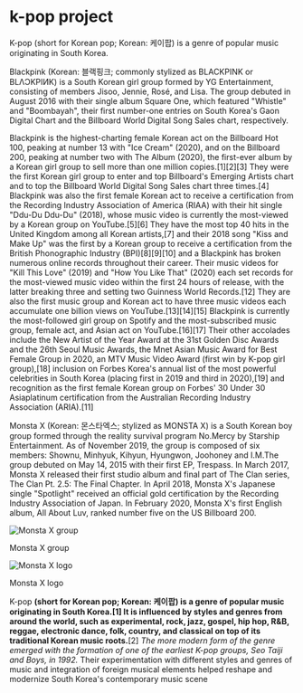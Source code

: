 # k-pop project
<!DOCTYPE html>
<html>
<head> 
  <meta charset="utf-8">
  <meta name="viewport" content="device-width,initial-scale=1">

<title> k-pop</title>
</head>
<body>

<p> K-pop  (short for Korean pop; Korean: 케이팝) is a genre of popular music originating in South Korea.</p> 
<p>Blackpink (Korean: 블랙핑크; commonly stylized as BLACKPINK or BLΛƆKPIИK) is a South Korean girl group formed by YG Entertainment, consisting of members Jisoo, Jennie, Rosé, and Lisa. The group debuted in August 2016 with their single album Square One, which featured "Whistle" and "Boombayah", their first number-one entries on South Korea's Gaon Digital Chart and the Billboard World Digital Song Sales chart, respectively.</p>
<p>Blackpink is the highest-charting female Korean act on the Billboard Hot 100, peaking at number 13 with "Ice Cream" (2020), and on the Billboard 200, peaking at number two with The Album (2020), the first-ever album by a Korean girl group to sell more than one million copies.[1][2][3] They were the first Korean girl group to enter and top Billboard's Emerging Artists chart and to top the Billboard World Digital Song Sales chart three times.[4] Blackpink was also the first female Korean act to receive a certification from the Recording Industry Association of America (RIAA) with their hit single "Ddu-Du Ddu-Du" (2018), whose music video is currently the most-viewed by a Korean group on YouTube.[5][6] They have the most top 40 hits in the United Kingdom among all Korean artists,[7] and their 2018 song "Kiss and Make Up" was the first by a Korean group to receive a certification from the British Phonographic Industry (BPI)[8][9][10] and a Blackpink has broken numerous online records throughout their career. Their music videos for "Kill This Love" (2019) and "How You Like That" (2020) each set records for the most-viewed music video within the first 24 hours of release, with the latter breaking three and setting two Guinness World Records.[12] They are also the first music group and Korean act to have three music videos each accumulate one billion views on YouTube.[13][14][15] Blackpink is currently the most-followed girl group on Spotify and the most-subscribed music group, female act, and Asian act on YouTube.[16][17] Their other accolades include the New Artist of the Year Award at the 31st Golden Disc Awards and the 26th Seoul Music Awards, the Mnet Asian Music Award for Best Female Group in 2020, an MTV Music Video Award (first win by K-pop girl group),[18] inclusion on Forbes Korea's annual list of the most powerful celebrities in South Korea (placing first in 2019 and third in 2020),[19] and recognition as the first female Korean group on Forbes' 30 Under 30 Asiaplatinum certification from the Australian Recording Industry Association (ARIA).[11]</p>

    
<p>Monsta X (Korean: 몬스타엑스; stylized as MONSTA X) is a South Korean boy group formed through the reality survival program No.Mercy by Starship Entertainment. As of November 2019, the group is composed of six members: Shownu, Minhyuk, Kihyun, Hyungwon, Joohoney and I.M.The group debuted on May 14, 2015 with their first EP, Trespass. In March 2017, Monsta X released their first studio album and final part of The Clan series, The Clan Pt. 2.5: The Final Chapter. In April 2018, Monsta X's Japanese single "Spotlight" received an official gold certification by the Recording Industry Association of Japan. In February 2020, Monsta X's first English album, All About Luv, ranked number five on the US Billboard 200. </p>
    
<img src= "https://static.billboard.com/files/media/monsta-x-2018-hxn-billboard-1548-compressed.jpg"
     alt= "Monsta X group">
    <p>Monsta X group</p>
     
<img src= "https://i.pinimg.com/736x/30/82/cf/3082cf20310b3c822073254720fab5bd.jpg"
     alt= "Monsta X logo">
          <p>Monsta X logo</p>

    

<p> K-pop <b> (short for Korean pop; Korean: 케이팝) is a genre of popular music originating in South Korea.[1] It is influenced by styles and genres from around the world, such as experimental, rock, jazz, gospel, hip hop, R&B, reggae, electronic dance, folk, country, and classical on top of its traditional Korean music roots.</b>[2] <i> The more modern form of the genre emerged with the formation of one of the earliest K-pop groups, Seo Taiji and Boys, in 1992. </i> Their experimentation with different styles and genres of music and integration of foreign musical elements helped reshape and modernize South Korea's contemporary music scene</p>
</body>
</html>
